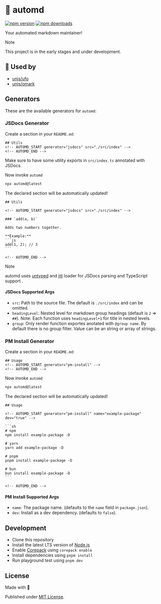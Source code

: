 # 🤖 automd

[![npm version][npm-version-src]][npm-version-href]
[![npm downloads][npm-downloads-src]][npm-downloads-href]

Your automated markdown maintainer!

> [!NOTE]
> This project is in the early stages and under development.

## 🦴 Used by

- [unjs/ufo](https://github.com/unjs/ufo)
- [unjs/omark](https://github.com/unjs/omark)

## Generators

These are the available generators for `automd`:

### JSDocs Generator

Create a section in your `README.md`:

    ## Utils
    <!-- AUTOMD_START generator="jsdocs" src="./src/index" -->
    <!-- AUTOMD_END -->

Make sure to have some utility exports in `src/index.ts` annotated with JSDocs.

Now invoke `automd`

```sh
npx automd@latest
```

The declared section will be automatically updated!

    ## Utils

    <!-- AUTOMD_START generator="jsdocs" src="./src/index" -->

    ### `add(a, b)`

    Adds two numbers together.

    **Example:**
    ```js
    add(1, 2); // 3
    ```

    <!-- AUTOMD_END -->

> [!NOTE]
> automd uses [untyped](https://untyped.unjs.io/) and [jiti](https://github.com/unjs/jiti) loader for JSDocs parsing and TypeScript support .

#### JSDocs Supported Args

- `src`: Path to the source file. The default is `./src/index` and can be omitted.
- `headingLevel`: Nested level for markdown group headings (default is `2` => `##`). Note: Each function uses `headingLevel+1` for title in nested levels.
- `group`: Only render function exportes anotated with `@group name`. By default there is no group filter. Value can be an string or array of strings.

### PM Install Generator

Create a section in your `README.md`:

    ## Usage
    <!-- AUTOMD_START generator="pm-install" -->
    <!-- AUTOMD_END -->

Now invoke `automd`

```sh
npx automd@latest
```

The declared section will be automatically updated!

    ## Usage

    <!-- AUTOMD_START generator="pm-install" name="example-package" dev="true" -->

    ```sh
    # npm
    npm install example-package -D

    # yarn
    yarn add example-package -D

    # pnpm
    pnpm install example-package -D

    # bun
    bun install example-package -D
    ```

    <!-- AUTOMD_END -->

#### PM Install Supported Args

- `name`: The package name. (defaults to the `name` field in `package.json`).
- `dev`: Install as a dev dependency. (defaults to `false`).

## Development

- Clone this repository
- Install the latest LTS version of [Node.js](https://nodejs.org/en/)
- Enable [Corepack](https://github.com/nodejs/corepack) using `corepack enable`
- Install dependencies using `pnpm install`
- Run playground test using `pnpm dev`

## License

Made with 💛

Published under [MIT License](./LICENSE).

<!-- Badges -->

[npm-version-src]: https://img.shields.io/npm/v/automd?style=flat&colorA=18181B&colorB=F0DB4F
[npm-version-href]: https://npmjs.com/package/automd
[npm-downloads-src]: https://img.shields.io/npm/dm/automd?style=flat&colorA=18181B&colorB=F0DB4F
[npm-downloads-href]: https://npmjs.com/package/automd

